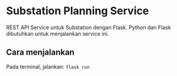 # Substation Planning Service
REST API Service untuk Substation dengan Flask. Python dan Flask dibutuhkan untuk menjalankan service ini.

## Cara menjalankan
Pada terminal, jalankan:
`flask run`